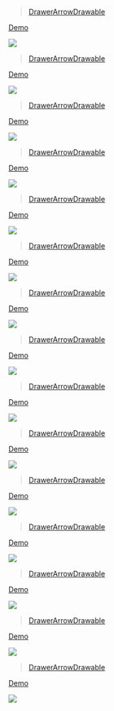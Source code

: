 > [DrawerArrowDrawable](https://github.com/chrisbanes/PhotoView)

[ Demo](http://androidxy.com/en/detail/f3264a127fedd4c080719fc9965c5e6c)

![](/images/uk.co.senab.photoview.sample.jpg)

> [DrawerArrowDrawable](https://github.com/hdodenhof/CircleImageView)

[ Demo](http://androidxy.com/en/detail/64b23a9e26f611f884c519118f03166b)

![](/images/de.hdodenhof.circleimageview.sample.jpg)

> [DrawerArrowDrawable](https://github.com/koral--/android-gif-drawable)

[ Demo](http://androidxy.com/en/detail/7136e7a5035c7da87e8c50771fd209e5)

![](/images/pl.droidsonroids.gif.sample.jpg)

> [DrawerArrowDrawable](https://github.com/jdamcd/android-crop)

[ Demo](http://androidxy.com/en/detail/8bf684db2aa2c5f5ddf961936f0a4551)

![](/images/com.soundcloud.android.crop.example.jpg)

> [DrawerArrowDrawable](https://github.com/amulyakhare/TextDrawable)

[ Demo](http://androidxy.com/en/detail/1b85f70deb4b7fd12b4b6ebda23a4d7f)

![](/images/com.amulyakhare.td.jpg)

> [DrawerArrowDrawable](https://github.com/Skykai521/StickerCamera)

[ Demo](http://androidxy.com/en/detail/ec6877fe94ce123bfeb4cb4ea0bb5ea4)

![](/images/com.github.skykai.stickercamera.jpg)

> [DrawerArrowDrawable](https://github.com/siyamed/android-shape-imageview)

[ Demo](http://androidxy.com/en/detail/f978e5de1917ceec3721d490b5507719)

![](/images/com.github.siyamed.shapeimageview.sample.jpg)

> [DrawerArrowDrawable](https://github.com/sephiroth74/ImageViewZoom)

[ Demo](http://androidxy.com/en/detail/d9eef19446649d7c061beeeecc6badcb)

![](/images/com.aviary.android.feather.jpg)

> [DrawerArrowDrawable](https://github.com/bm-x/PhotoView)

[ Demo](http://androidxy.com/en/detail/26011b6fd054d410f3632b36662a054c)

![](/images/com.example.bm.photoview.jpg)

> [DrawerArrowDrawable](https://github.com/MostafaGazar/CustomShapeImageView)

[ Demo](http://androidxy.com/en/detail/f25d31d0f7b9a26b4d4b8124f10d763e)

![](/images/com.meg7.samples.jpg)

> [DrawerArrowDrawable](https://github.com/Q42/AndroidScrollingImageView)

[ Demo](http://androidxy.com/en/detail/adf1024049b0276cc5fa690f4d6eeb28)

![](/images/scrollingimageview.android.q42.com.sampleapp.jpg)

> [DrawerArrowDrawable](https://github.com/MichaelEvans/ColorArt)

[ Demo](http://androidxy.com/en/detail/9506541c922edb7cc4114eb76de10039)

![](/images/org.michaelevans.colorart.demo.jpg)

> [DrawerArrowDrawable](https://github.com/pungrue26/SelectableRoundedImageView)

[ Demo](http://androidxy.com/en/detail/1f16bc94117dbb5861d9efc0f3e105da)

![](/images/com.joooonho.jpg)

> [DrawerArrowDrawable](https://github.com/sharish/BitmapMerger)

[ Demo](http://androidxy.com/en/detail/1bd6bf121cb374582479ee98137a884a)

![](/images/com.cooltechworks.bitmapmerger.jpg)

> [DrawerArrowDrawable](https://github.com/castorflex/FlipImageView)

[ Demo](http://androidxy.com/en/detail/395bb219fb15677f5508e7275fbd04c3)

![](/images/fr.castorflex.android.flipimageview.jpg)

